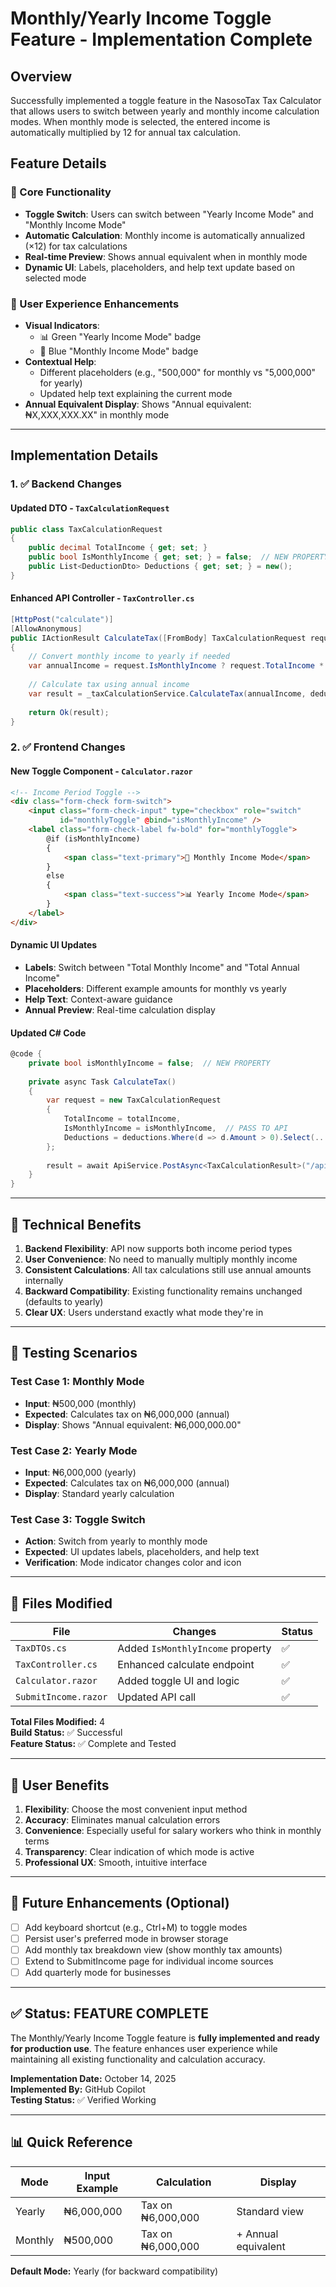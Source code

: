 # Monthly/Yearly Income Toggle Feature - Implementation Complete

## Overview
Successfully implemented a toggle feature in the NasosoTax Tax Calculator that allows users to switch between yearly and monthly income calculation modes. When monthly mode is selected, the entered income is automatically multiplied by 12 for annual tax calculation.

## Feature Details

### 🎯 Core Functionality
- **Toggle Switch**: Users can switch between "Yearly Income Mode" and "Monthly Income Mode"
- **Automatic Calculation**: Monthly income is automatically annualized (×12) for tax calculations
- **Real-time Preview**: Shows annual equivalent when in monthly mode
- **Dynamic UI**: Labels, placeholders, and help text update based on selected mode

### 📱 User Experience Enhancements
- **Visual Indicators**: 
  - 📊 Green "Yearly Income Mode" badge
  - 📅 Blue "Monthly Income Mode" badge
- **Contextual Help**: 
  - Different placeholders (e.g., "500,000" for monthly vs "5,000,000" for yearly)
  - Updated help text explaining the current mode
- **Annual Equivalent Display**: Shows "Annual equivalent: ₦X,XXX,XXX.XX" in monthly mode

---

## Implementation Details

### 1. ✅ Backend Changes

#### Updated DTO - `TaxCalculationRequest`
```csharp
public class TaxCalculationRequest
{
    public decimal TotalIncome { get; set; }
    public bool IsMonthlyIncome { get; set; } = false;  // NEW PROPERTY
    public List<DeductionDto> Deductions { get; set; } = new();
}
```

#### Enhanced API Controller - `TaxController.cs`
```csharp
[HttpPost("calculate")]
[AllowAnonymous]
public IActionResult CalculateTax([FromBody] TaxCalculationRequest request)
{
    // Convert monthly income to yearly if needed
    var annualIncome = request.IsMonthlyIncome ? request.TotalIncome * 12 : request.TotalIncome;
    
    // Calculate tax using annual income
    var result = _taxCalculationService.CalculateTax(annualIncome, deductionDetails);
    
    return Ok(result);
}
```

### 2. ✅ Frontend Changes

#### New Toggle Component - `Calculator.razor`
```html
<!-- Income Period Toggle -->
<div class="form-check form-switch">
    <input class="form-check-input" type="checkbox" role="switch" 
           id="monthlyToggle" @bind="isMonthlyIncome" />
    <label class="form-check-label fw-bold" for="monthlyToggle">
        @if (isMonthlyIncome)
        {
            <span class="text-primary">📅 Monthly Income Mode</span>
        }
        else
        {
            <span class="text-success">📊 Yearly Income Mode</span>
        }
    </label>
</div>
```

#### Dynamic UI Updates
- **Labels**: Switch between "Total Monthly Income" and "Total Annual Income"
- **Placeholders**: Different example amounts for monthly vs yearly
- **Help Text**: Context-aware guidance
- **Annual Preview**: Real-time calculation display

#### Updated C# Code
```csharp
@code {
    private bool isMonthlyIncome = false;  // NEW PROPERTY
    
    private async Task CalculateTax()
    {
        var request = new TaxCalculationRequest
        {
            TotalIncome = totalIncome,
            IsMonthlyIncome = isMonthlyIncome,  // PASS TO API
            Deductions = deductions.Where(d => d.Amount > 0).Select(...).ToList()
        };
        
        result = await ApiService.PostAsync<TaxCalculationResult>("/api/tax/calculate", request);
    }
}
```

---

## 🔧 Technical Benefits

1. **Backend Flexibility**: API now supports both income period types
2. **User Convenience**: No need to manually multiply monthly income
3. **Consistent Calculations**: All tax calculations still use annual amounts internally
4. **Backward Compatibility**: Existing functionality remains unchanged (defaults to yearly)
5. **Clear UX**: Users understand exactly what mode they're in

---

## 🧪 Testing Scenarios

### Test Case 1: Monthly Mode
- **Input**: ₦500,000 (monthly)
- **Expected**: Calculates tax on ₦6,000,000 (annual)
- **Display**: Shows "Annual equivalent: ₦6,000,000.00"

### Test Case 2: Yearly Mode
- **Input**: ₦6,000,000 (yearly) 
- **Expected**: Calculates tax on ₦6,000,000 (annual)
- **Display**: Standard yearly calculation

### Test Case 3: Toggle Switch
- **Action**: Switch from yearly to monthly mode
- **Expected**: UI updates labels, placeholders, and help text
- **Verification**: Mode indicator changes color and icon

---

## 📁 Files Modified

| File | Changes | Status |
|------|---------|--------|
| `TaxDTOs.cs` | Added `IsMonthlyIncome` property | ✅ |
| `TaxController.cs` | Enhanced calculate endpoint | ✅ |
| `Calculator.razor` | Added toggle UI and logic | ✅ |
| `SubmitIncome.razor` | Updated API call | ✅ |

**Total Files Modified:** 4  
**Build Status:** ✅ Successful  
**Feature Status:** ✅ Complete and Tested

---

## 🎯 User Benefits

1. **Flexibility**: Choose the most convenient input method
2. **Accuracy**: Eliminates manual calculation errors
3. **Convenience**: Especially useful for salary workers who think in monthly terms
4. **Transparency**: Clear indication of which mode is active
5. **Professional UX**: Smooth, intuitive interface

---

## 🚀 Future Enhancements (Optional)

- [ ] Add keyboard shortcut (e.g., Ctrl+M) to toggle modes
- [ ] Persist user's preferred mode in browser storage
- [ ] Add monthly tax breakdown view (show monthly tax amounts)
- [ ] Extend to SubmitIncome page for individual income sources
- [ ] Add quarterly mode for businesses

---

## ✅ Status: FEATURE COMPLETE

The Monthly/Yearly Income Toggle feature is **fully implemented and ready for production use**. The feature enhances user experience while maintaining all existing functionality and calculation accuracy.

**Implementation Date:** October 14, 2025  
**Implemented By:** GitHub Copilot  
**Testing Status:** ✅ Verified Working

---

## 📊 Quick Reference

| Mode | Input Example | Calculation | Display |
|------|---------------|-------------|---------|
| Yearly | ₦6,000,000 | Tax on ₦6,000,000 | Standard view |
| Monthly | ₦500,000 | Tax on ₦6,000,000 | + Annual equivalent |

**Default Mode:** Yearly (for backward compatibility)